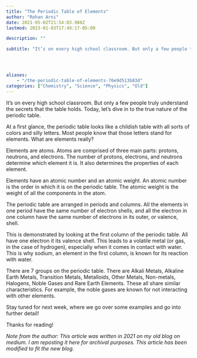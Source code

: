 ```yaml
---
title: "The Periodic Table of Elements"
author: "Rohan Arni"
date: 2021-05-02T21:54:03.988Z
lastmod: 2023-01-03T17:49:17-05:00

description: ""

subtitle: "It’s on every high school classroom. But only a few people truly understand the secrets that the table holds. Today, let’s dive in to the…"




aliases:
    - "/the-periodic-table-of-elements-76e9d513b83d"
categories: ["Chemistry", "Science", "Physics", "Old"]
---
```


It’s on every high school classroom. But only a few people truly understand the secrets that the table holds. Today, let’s dive in to the true nature of the periodic table.

At a first glance, the periodic table looks like a childish table with all sorts of colors and silly letters. Most people know that those letters stand for elements. What are elements really?

Elements are atoms. Atoms are comprised of three main parts: protons, neutrons, and electrons. The number of protons, electrons, and neutrons determine which element it is. It also determines the properties of each element.

Elements have an atomic number and an atomic weight. An atomic number is the order in which it is on the periodic table. The atomic weight is the weight of all the components in the atom.

The periodic table are arranged in periods and columns. All the elements in one period have the same number of electron shells, and all the electron in one column have the same number of electrons in its outer, or valence, shell.

This is demonstrated by looking at the first column of the periodic table. All have one electron it its valence shell. This leads to a volatile metal (or gas, in the case of hydrogen), especially when it comes in contact with water. This is why sodium, an element in the first column, is known for its reaction with water.

There are 7 groups on the periodic table. There are Alkali Metals, Alkaline Earth Metals, Transition Metals, Metalloids, Other Metals, Non-metals, Halogens, Noble Gases and Rare Earth Elements. These all share similar characteristics. For example, the noble gases are known for not interacting with other elements.

Stay tuned for next week, where we go over some examples and go into further detail!

Thanks for reading!

*Note from the author: This article was written in 2021 on my old blog on medium. I am reposting it here for archival purposes. This article has been modified to fit the new blog.*